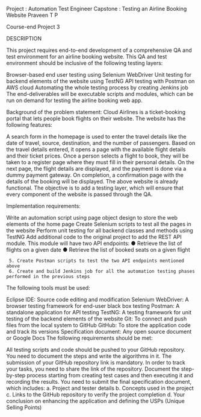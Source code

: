 Project : Automation Test Engineer Capstone : Testing an Airline Booking Website
Praveen T P 

Course-end Project 3

DESCRIPTION

This project requires end-to-end development of a comprehensive QA and test environment for an airline booking website. This QA and test environment should be inclusive of the following testing layers:

Browser-based end user testing using Selenium WebDriver
Unit testing for backend elements of the website using TestNG
API testing with Postman on AWS cloud
Automating the whole testing process by creating Jenkins job
The end-deliverables will be executable scripts and modules, which can be run on demand for testing the airline booking web app.

Background of the problem statement:
Cloud Airlines is a ticket-booking portal that lets people book flights on their website. The website has the following features:

A search form in the homepage is used to enter the travel details like the date of travel, source, destination, and the number of passengers.
Based on the travel details entered, it opens a page with the available flight details and their ticket prices.
Once a person selects a flight to book, they will be taken to a register page where they must fill in their personal details. On the next page, the flight details are displayed, and the payment is done via a dummy payment gateway. On completion, a confirmation page with the details of the booking will be displayed.
The above website is already functional. The objective is to add a testing layer, which will ensure that every component of the website is passed through the QA.

Implementation requirements:

Write an automation script using page object design to store the web elements of the home page
Create Selenium scripts to test all the pages in the website
Perform unit testing for all backend classes and methods using TestNG
Add additional code to the original project to add the REST API module. This module will have two API endpoints:
           ● Retrieve the list of flights on a given date
           ● Retrieve the list of booked seats on a given flight

     5. Create Postman scripts to test the two API endpoints mentioned above
     6. Create and build Jenkins job for all the automation testing phases performed in the previous steps

The following tools must be used:

Eclipse IDE: Source code editing and modification
Selenium WebDriver: A browser testing framework for end-user black box testing
Postman: A standalone application for API testing
TestNG: A testing framework for unit testing of the backend elements of the website
Git: To connect and push files from the local system to GitHub
GitHub: To store the application code and track its versions
Specification document: Any open source document or Google Docs
The following requirements should be met:

All testing scripts and code should be pushed to your GitHub repository. You need to document the steps and write the algorithms in it.
The submission of your GitHub repository link is mandatory. In order to track your tasks, you need to share the link of the repository.
Document the step-by-step process starting from creating test cases and then executing it and recording the results.
You need to submit the final specification document, which includes:
a. Project and tester details
b. Concepts used in the project
c. Links to the GitHub repository to verify the project completion
d. Your conclusion on enhancing the application and defining the USPs (Unique Selling Points)
